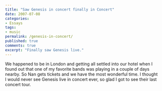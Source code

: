 ```yaml
---
title: "Saw Genesis in concert finally in Concert"
date: 2007-07-08
categories:
- Essays
tags:
- music
permalink: /genesis-in-concert/
published: true
comments: true
excerpt: "Finally saw Genesis live."
---
```

We happened to be in London and getting all settled into our hotel when I found out that one of my favorite bands was playing in a couple of days nearby. So Nan gets tickets and we have the most wonderful time. I thought I would never see Genesis live in concert ever, so glad I got to see their last concert tour.